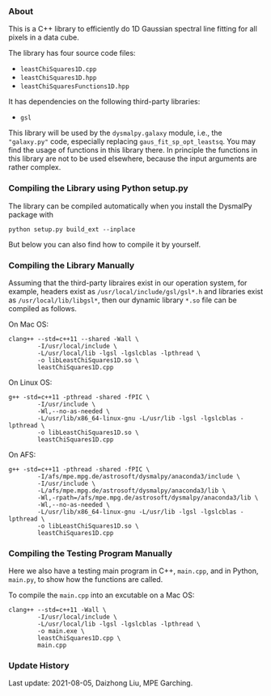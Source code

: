 ### About

This is a C++ library to efficiently do 1D Gaussian spectral line fitting for all pixels in a data cube.

The library has four source code files:

- `leastChiSquares1D.cpp`
- `leastChiSquares1D.hpp`
- `leastChiSquaresFunctions1D.hpp`

It has dependencies on the following third-party libraries:

- `gsl`

This library will be used by the `dysmalpy.galaxy` module, i.e., the `"galaxy.py"` code, especially replacing `gaus_fit_sp_opt_leastsq`. You may find the usage of functions in this library there. In principle the functions in this library are not to be used elsewhere, because the input arguments are rather complex.


### Compiling the Library using Python setup.py

The library can be compiled automatically when you install the DysmalPy package with

```
python setup.py build_ext --inplace
```

But below you can also find how to compile it by yourself.


### Compiling the Library Manually

Assuming that the third-party libraires exist in our operation system, for example, headers exist as `/usr/local/include/gsl/gsl*.h` and libraries exist as `/usr/local/lib/libgsl*`, then our dynamic library `*.so` file can be compiled as follows.

On Mac OS:

```
clang++ --std=c++11 --shared -Wall \
        -I/usr/local/include \
        -L/usr/local/lib -lgsl -lgslcblas -lpthread \
        -o libLeastChiSquares1D.so \
        leastChiSquares1D.cpp
```


On Linux OS:

```
g++ -std=c++11 -pthread -shared -fPIC \
        -I/usr/include \
        -Wl,--no-as-needed \
        -L/usr/lib/x86_64-linux-gnu -L/usr/lib -lgsl -lgslcblas -lpthread \
        -o libLeastChiSquares1D.so \
        leastChiSquares1D.cpp
```

On AFS:

```
g++ -std=c++11 -pthread -shared -fPIC \
        -I/afs/mpe.mpg.de/astrosoft/dysmalpy/anaconda3/include \
        -I/usr/include \
        -L/afs/mpe.mpg.de/astrosoft/dysmalpy/anaconda3/lib \
        -Wl,-rpath=/afs/mpe.mpg.de/astrosoft/dysmalpy/anaconda3/lib \
        -Wl,--no-as-needed \
        -L/usr/lib/x86_64-linux-gnu -L/usr/lib -lgsl -lgslcblas -lpthread \
        -o libLeastChiSquares1D.so \
        leastChiSquares1D.cpp
```


### Compiling the Testing Program Manually

Here we also have a testing main program in C++, `main.cpp`, and in Python, `main.py`, to show how the functions are called.

To compile the `main.cpp` into an excutable on a Mac OS:

```
clang++ --std=c++11 -Wall \
        -I/usr/local/include \
        -L/usr/local/lib -lgsl -lgslcblas -lpthread \
        -o main.exe \
        leastChiSquares1D.cpp \
        main.cpp
```


### Update History

Last update: 2021-08-05, Daizhong Liu, MPE Garching.
